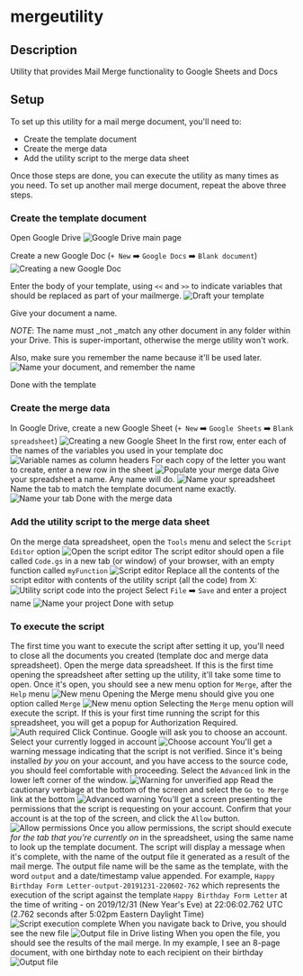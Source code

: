 # mergeutility
## Description
Utility that provides Mail Merge functionality to Google Sheets and Docs

## Setup
To set up this utility for a mail merge document, you'll need to:
* Create the template document
* Create the merge data
* Add the utility script to the merge data sheet

Once those steps are done, you can execute the utility as many times as you need. To set up another mail merge document, repeat the above three steps.

### Create the template document
Open Google Drive
![Google Drive main page](images/Template1.png)

Create a new Google Doc (`+ New` :arrow_right: `Google Docs` :arrow_right: `Blank document`)
![Creating a new Google Doc](images/Template2.png)

Enter the body of your template, using `<<` and `>>` to indicate variables that should be replaced as part of your mailmerge.
![Draft your template](images/Template3.png)

Give your document a name.

*NOTE*: The name must _not _match any other document in any folder within your Drive. This is super-important, otherwise the merge utility won't work.

Also, make sure you remember the name because it'll be used later.
![Name your document, and remember the name](images/Template4.png)

Done with the template

### Create the merge data
In Google Drive, create a new Google Sheet (`+ New` :arrow_right: `Google Sheets` :arrow_right: `Blank spreadsheet`)
![Creating a new Google Sheet](images/MergeData1.png)
In the first row, enter each of the names of the variables you used in your template doc
![Variable names as column headers](images/MergeData2.png)
For each copy of the letter you want to create, enter a new row in the sheet
![Populate your merge data](images/MergeData3.png)
Give your spreadsheet a name. Any name will do.
![Name your spreadsheet](images/MergeData4.png)
Name the tab to match the template document name exactly.
![Name your tab](images/MergeData5.png)
Done with the merge data

### Add the utility script to the merge data sheet
On the merge data spreadsheet, open the `Tools` menu and select the `Script Editor` option
![Open the script editor](images/UtilitySetup1.png)
The script editor should open a file called `Code.gs` in a new tab (or window) of your browser, with an empty function called `myFunction`
![Script editor](images/UtilitySetup2.png)
Replace all the contents of the script editor with contents of the utility script (all the code) from X:
![Utility script code into the project](images/UtilitySetup3.png)
Select `File` :arrow_right: `Save` and enter a project name
![Name your project](images/UtilitySetup4.png)
Done with setup

### To execute the script
The first time you want to execute the script after setting it up, you'll need to close all the documents you created (template doc and merge data spreadsheet).
Open the merge data spreadsheet. If this is the first time opening the spreadsheet after setting up the utility, it'll take some time to open. Once it's open, you should see a new menu option for `Merge`, after the `Help` menu
![New menu](images/Execution1.png)
Opening the Merge menu should give you one option called `Merge`
![New menu option](images/Execution2.png)
Selecting the `Merge` menu option will execute the script. If this is your first time running the script for this spreadsheet, you will get a popup for Authorization Required.
![Auth required](images/Execution3.png)
Click Continue. Google will ask you to choose an account. Select your currently logged in account
![Choose account](images/Execution4.png)
You'll get a warning message indicating that the script is not verified. Since it's being installed _by you_ on your account, and you have access to the source code, you should feel comfortable with proceeding. Select the `Advanced` link in the lower left corner of the window.
![Warning for unverified app](images/Execution5.png)
Read the cautionary verbiage at the bottom of the screen and select the `Go to Merge` link at the bottom
![Advanced warning](images/Execution6.png)
You'll get a screen presenting the permissions that the script is requesting on your account. Confirm that your account is at the top of the screen, and click the `Allow` button.
![Allow permissions](images/Execution7.png)
Once you allow permissions, the script should execute *for the tab that you're currently on* in the spreadsheet, using the same name to look up the template document. The script will display a message when it's complete, with the name of the output file it generated as a result of the mail merge. The output file name will be the same as the template, with the word `output` and a date/timestamp value appended. For example, `Happy Birthday Form Letter-output-20191231-220602-762` which represents the execution of the script against the template `Happy Birthday Form Letter` at the time of writing - on 2019/12/31 (New Year's Eve) at 22:06:02.762 UTC (2.762 seconds after 5:02pm Eastern Daylight Time)
![Script execution complete](images/Execution8.png)
When you navigate back to Drive, you should see the new file
![Output file in Drive listing](images/Execution9.png)
When you open the file, you should see the results of the mail merge. In my example, I see an 8-page document, with one birthday note to each recipient on their birthday
![Output file](images/Execution10.png)

